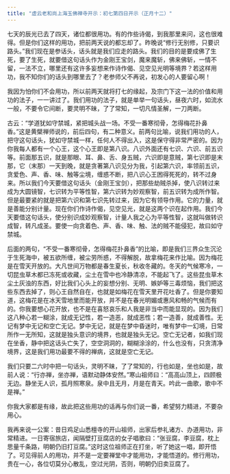 ```yaml
---
title: "虚云老和尚上海玉佛禅寺开示：初七第四日开示（正月十二）"
---
```


七天的辰光已去了四天，诸位都很用功。有的作些诗偈，到我那里来问，这也很难得。但是你们这样的用功，把前两天说的都忘却了。昨晚说“修行无别修，只要识路头。”我们现在是参话头，话头就是我们应走的路头。我们的目的是要成佛了生死，要了生死，就要借这句话头作为金刚王宝剑，魔来魔斩，佛来佛斩，一情不留，一法不立，哪里还有这许多妄想来作诗作偈、见空见光明等境界？若这样用功，我不知你们的话头到哪里去了？老参师父不再说，初发心的人要留心啊！

我因为怕你们不会用功，所以前两天就将打七的缘起，及宗门下这一法的价值和用功的法子，一一讲过了。我们用功的法子，就是单举一句话头，昼夜六时，如流水一般，不要令它间断，要灵明不昧，了了常知，一切凡情圣解，一刀两断。

古云：“学道犹如守禁城，紧把城头战一场。不受一番寒彻骨，怎得梅花扑鼻香。”这是黄檗禅师说的，前后四句，有二种意义。前两句比喻，说我们用功的人，把守这句话头，犹如守禁城一样，任何人不得出入，这是保守得非常严密的。因为你我每人都有一个心王，这个心王即是第八识。八识外面还有七识、六识、前五识等。前面那五识，就是那眼、耳、鼻、舌、身五贼，六识即是意贼，第七识即是末那，它（末那）一天到晚，就是贪著第八识见分为我，引起第六识，率领前五识，贪爱色、声、香、味、触等尘境，缠惑不断，把八识心王困得死死的，转不过身来。所以我们今天要借这句话头（金刚王宝剑），把那些劫贼杀掉，使八识转过来成为大圆镜智，七识转为平等性智，第六识转为妙观察智，前五识转为成所作智。但是最要紧的就是把第六识和第七识先转过来，因为它有领导作用。它的力量，就是善能分别计量。现在你们作诗作偈，见空见光，就是这两个识在起作用。我们今天要借这句话头，使分别识成妙观察智，计量人我之心为平等性智，这就叫做转识成智，转凡成圣。要使一向贪着色、声、香、味、触、法的贼不能侵犯，故曰如守禁城。

后面的两句，“不受一番寒彻骨，怎得梅花扑鼻香”的比喻，即是我们三界众生沉沦于生死海中，被五欲所缠，被尘劳所惑，不得解脱，故拿梅花来作比喻。因为梅花是在雪天开放的。大凡世间万物都是春生夏长，秋收冬藏的。冬天的气候寒冷，一切昆虫草木都已冻死或收藏，尘土在雪中也冷静清凉，不能起飞了。这些昆虫草木尘土灰浊的东西，好比我们心头上的妄想分别、无明、嫉妒等三毒烦恼，我们把这些东西去掉了，则心王自然自在，也就是如梅花在雪天里开花吐香了。但是你要知道，这梅花是在冰天雪地里而能开放，并不是在春光明媚或惠风和畅的气候而有的。你我要想心花开放，也不是在喜怒哀乐和人我是非当中而能显现的。因为我们这八种心若一糊涂，就成无记性，若一造恶，就成恶性；若一造善，就成善性。无记有梦中无记和空亡无记。梦中无记，就是在梦中昏迷时，唯有梦中一幻境，日常所作一无所知，这就是独头意识的境界，也就是独头无记。空亡无记者，如我们现在坐香，静中把这话头亡失了，空空洞洞的，糊糊涂涂的，什么也没有，只贪清净境界，这是我们用功最要不得的禅病，这就是空亡无记。

我们只要二六时中把一句话头，灵明不昧，了了常知的，行也如是，坐也如是，故前人说：“行亦禅，坐亦禅，语默动静体安然。”寒山祖师曰：“高高山顶上，四顾极无边。静坐无人识，孤月照寒泉。泉中且无月，月是在青天。吟此一曲歌，歌中不是禅。”

你我大家都是有缘，故此把这些用功的话再与你们说一番，希望努力精进，不要杂用心。

我再来说一公案：昔日鸡足山悉檀寺的开山祖师，出家后参礼诸方、办道用功，非常精进。一日寄宿旅店，闻隔壁打豆腐店的女子唱歌曰：“张豆腐，李豆腐，枕上思量千条路，明朝仍旧打豆腐。”这时这位祖师正在打坐，听了她这一唱，即开悟了。可见得前人的用功，并不是一定要禅堂中才能用功，才能悟道的。修行用功，贵在一心，各位切莫分心散乱，空过光阴，否则，明朝仍旧卖豆腐了。